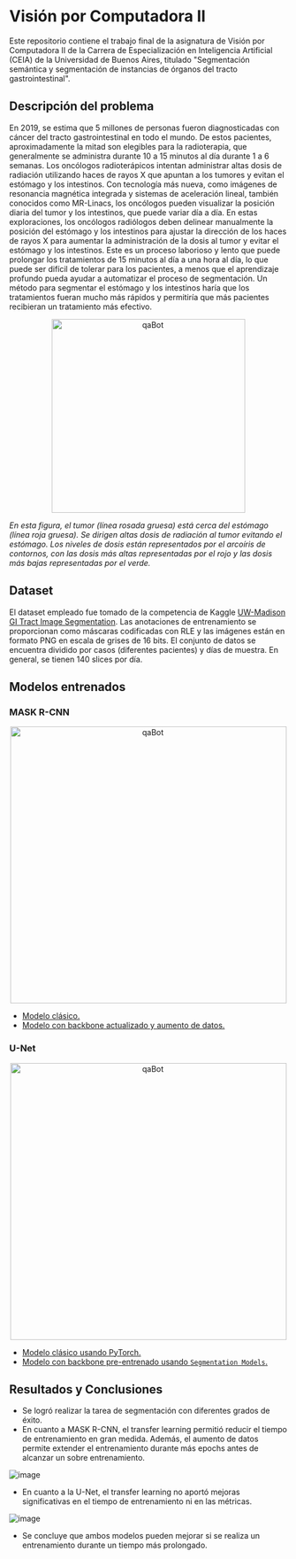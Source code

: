 # Visión por Computadora II

Este repositorio contiene el trabajo final de la asignatura de Visión por Computadora II de la Carrera de Especialización en Inteligencia Artificial (CEIA) de la Universidad de Buenos Aires, titulado "Segmentación semántica y segmentación de instancias de órganos del tracto gastrointestinal".

## Descripción del problema
En 2019, se estima que 5 millones de personas fueron diagnosticadas con cáncer del tracto gastrointestinal en todo el mundo. De estos pacientes, aproximadamente la mitad son elegibles para la radioterapia, que generalmente se administra durante 10 a 15 minutos al día durante 1 a 6 semanas. Los oncólogos radioterápicos intentan administrar altas dosis de radiación utilizando haces de rayos X que apuntan a los tumores y evitan el estómago y los intestinos. Con tecnología más nueva, como imágenes de resonancia magnética integrada y sistemas de aceleración lineal, también conocidos como MR-Linacs, los oncólogos pueden visualizar la posición diaria del tumor y los intestinos, que puede variar día a día. En estas exploraciones, los oncólogos radiólogos deben delinear manualmente la posición del estómago y los intestinos para ajustar la dirección de los haces de rayos X para aumentar la administración de la dosis al tumor y evitar el estómago y los intestinos. Este es un proceso laborioso y lento que puede prolongar los tratamientos de 15 minutos al día a una hora al día, lo que puede ser difícil de tolerar para los pacientes, a menos que el aprendizaje profundo pueda ayudar a automatizar el proceso de segmentación. Un método para segmentar el estómago y los intestinos haría que los tratamientos fueran mucho más rápidos y permitiría que más pacientes recibieran un tratamiento más efectivo.

<p align="center">
  <img width="350" alt="qaBot" src="https://github.com/tmonreal/Computer_Vision_2/assets/84754265/cace82ef-e099-4bc1-92bd-8113df93a872">
</p>

*En esta figura, el tumor (línea rosada gruesa) está cerca del estómago (línea roja gruesa). Se dirigen altas dosis de radiación al tumor evitando el estómago. Los niveles de dosis están representados por el arcoíris de contornos, con las dosis más altas representadas por el rojo y las dosis más bajas representadas por el verde.*

## Dataset
El dataset empleado fue tomado de la competencia de Kaggle [UW-Madison GI Tract Image Segmentation](https://www.kaggle.com/competitions/uw-madison-gi-tract-image-segmentation/data).
Las anotaciones de entrenamiento se proporcionan como máscaras codificadas con RLE y las imágenes están en formato PNG en escala de grises de 16 bits.
El conjunto de datos se encuentra dividido por casos (diferentes pacientes) y días de muestra. En general, se tienen 140 slices por día.

## Modelos entrenados

### MASK R-CNN

<p align="center">
  <img width="500" alt="qaBot" src="https://github.com/tmonreal/Computer_Vision_2/assets/84754265/13d4abe7-6fdc-4f7a-becb-cdc2d73147bb">
</p>

- [Modelo clásico.](https://github.com/tmonreal/Computer_Vision_2/blob/main/%C3%93rganos_Mask_r_cnn.ipynb)
- [Modelo con backbone actualizado y aumento de datos.](https://github.com/tmonreal/Computer_Vision_2/blob/main/%C3%93rganos_Aumento_de_datos_Mask_r_cnn.ipynb)

### U-Net

<p align="center">
  <img width="500" alt="qaBot" src="https://github.com/tmonreal/Computer_Vision_2/assets/84754265/55919018-9478-4dd4-a799-4fa7e33b26ca">
</p>

- [Modelo clásico usando PyTorch.](https://github.com/tmonreal/Computer_Vision_2/blob/main/UNet.ipynb)
- [Modelo con backbone pre-entrenado usando `Segmentation Models`.](https://github.com/tmonreal/Computer_Vision_2/blob/main/UNet_pretrained.ipynb)

## Resultados y Conclusiones
- Se logró realizar la tarea de segmentación con diferentes grados de éxito.
- En cuanto a MASK R-CNN, el transfer learning permitió reducir el tiempo de entrenamiento en gran medida. Además, el aumento de datos permite extender el entrenamiento durante más epochs antes de alcanzar un sobre entrenamiento.

![image](https://github.com/tmonreal/Computer_Vision_2/assets/84754265/22a909ec-ea77-46fe-983a-8488809f4fe5)

- En cuanto a la U-Net, el transfer learning no aportó mejoras significativas en el tiempo de entrenamiento ni en las métricas.

![image](https://github.com/tmonreal/Computer_Vision_2/assets/84754265/c2599494-7496-4243-8ab3-338271825101)

- Se concluye que ambos modelos pueden mejorar si se realiza un entrenamiento durante un tiempo más prolongado.






